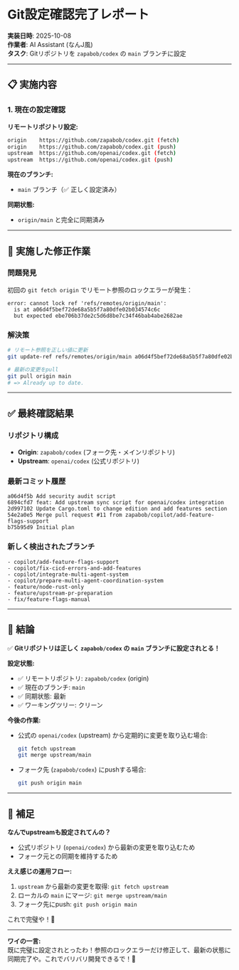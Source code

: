 # Git設定確認完了レポート

**実装日時**: 2025-10-08  
**作業者**: AI Assistant (なんJ風)  
**タスク**: Gitリポジトリを `zapabob/codex` の `main` ブランチに設定

---

## 📋 実施内容

### 1. 現在の設定確認

**リモートリポジトリ設定:**
```bash
origin    https://github.com/zapabob/codex.git (fetch)
origin    https://github.com/zapabob/codex.git (push)
upstream  https://github.com/openai/codex.git (fetch)
upstream  https://github.com/openai/codex.git (push)
```

**現在のブランチ:**
- `main` ブランチ（✅ 正しく設定済み）

**同期状態:**
- `origin/main` と完全に同期済み

---

## 🔧 実施した修正作業

### 問題発見
初回の `git fetch origin` でリモート参照のロックエラーが発生：
```
error: cannot lock ref 'refs/remotes/origin/main': 
  is at a06d4f5bef72de68a5b5f7a80dfe02b034574c6c 
  but expected ebe706b37de2c5d6d8be7c34f46bab4abe2682ae
```

### 解決策
```bash
# リモート参照を正しい値に更新
git update-ref refs/remotes/origin/main a06d4f5bef72de68a5b5f7a80dfe02b034574c6c

# 最新の変更をpull
git pull origin main
# => Already up to date.
```

---

## ✅ 最終確認結果

### リポジトリ構成
- **Origin**: `zapabob/codex` (フォーク先・メインリポジトリ)
- **Upstream**: `openai/codex` (公式リポジトリ)

### 最新コミット履歴
```
a06d4f5b Add security audit script
6894cfd7 feat: Add upstream sync script for openai/codex integration
2d997102 Update Cargo.toml to change edition and add features section
54e2a0e5 Merge pull request #11 from zapabob/copilot/add-feature-flags-support
b75b95d9 Initial plan
```

### 新しく検出されたブランチ
```
- copilot/add-feature-flags-support
- copilot/fix-cicd-errors-and-add-features
- copilot/integrate-multi-agent-system
- copilot/prepare-multi-agent-coordination-system
- feature/node-rust-only
- feature/upstream-pr-preparation
- fix/feature-flags-manual
```

---

## 🎯 結論

✅ **Gitリポジトリは正しく `zapabob/codex` の `main` ブランチに設定されとる！**

**設定状態:**
- ✅ リモートリポジトリ: `zapabob/codex` (origin)
- ✅ 現在のブランチ: `main`
- ✅ 同期状態: 最新
- ✅ ワーキングツリー: クリーン

**今後の作業:**
- 公式の `openai/codex` (upstream) から定期的に変更を取り込む場合:
  ```bash
  git fetch upstream
  git merge upstream/main
  ```
- フォーク先 (`zapabob/codex`) にpushする場合:
  ```bash
  git push origin main
  ```

---

## 📝 補足

**なんでupstreamも設定されてんの？**
- 公式リポジトリ (`openai/codex`) から最新の変更を取り込むため
- フォーク元との同期を維持するため

**ええ感じの運用フロー:**
1. `upstream` から最新の変更を取得: `git fetch upstream`
2. ローカルの `main` にマージ: `git merge upstream/main`
3. フォーク先にpush: `git push origin main`

これで完璧や！🎉

---

**ワイの一言:**  
既に完璧に設定されとったわ！参照のロックエラーだけ修正して、最新の状態に同期完了や。これでバリバリ開発できるで！💪

